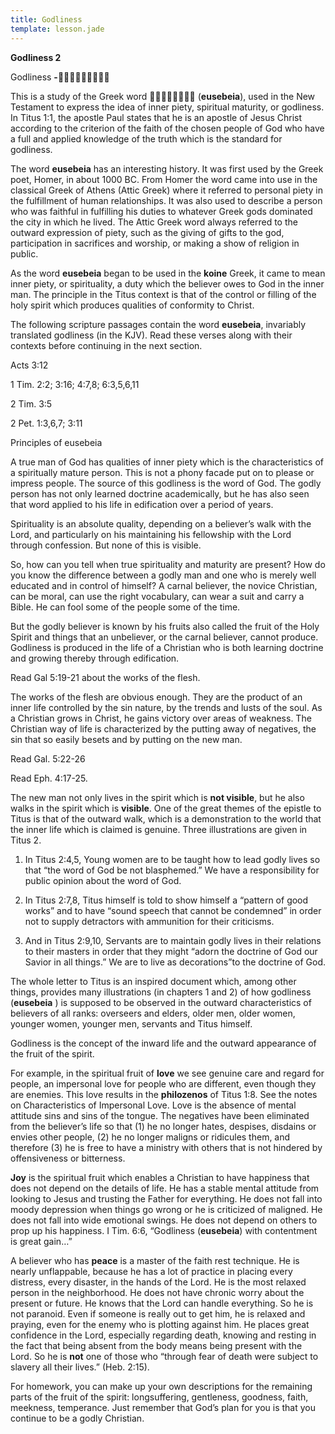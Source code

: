 ```yaml
---
title: Godliness
template: lesson.jade
---
```



**Godliness 2**

Godliness **-**

This is a study of the Greek word  (**eusebeia**), used in the
New Testament to express the idea of inner piety, spiritual maturity, or
godliness. In Titus 1:1, the apostle Paul states that he is an apostle
of Jesus Christ according to the criterion of the faith of the chosen
people of God who have a full and applied knowledge of the truth which
is the standard for godliness.

The word **eusebeia** has an interesting history. It was first used by
the Greek poet, Homer, in about 1000 BC. From Homer the word came into
use in the classical Greek of Athens (Attic Greek) where it referred to
personal piety in the fulfillment of human relationships. It was also
used to describe a person who was faithful in fulfilling his duties to
whatever Greek gods dominated the city in which he lived. The Attic
Greek word always referred to the outward expression of piety, such as
the giving of gifts to the god, participation in sacrifices and worship,
or making a show of religion in public.

As the word **eusebeia** began to be used in the **koine** Greek, it
came to mean inner piety, or spirituality, a duty which the believer
owes to God in the inner man. The principle in the Titus context is that
of the control or filling of the holy spirit which produces qualities of
conformity to Christ.

The following scripture passages contain the word **eusebeia**,
invariably translated godliness (in the KJV). Read these verses along
with their contexts before continuing in the next section.

Acts 3:12

1 Tim. 2:2; 3:16; 4:7,8; 6:3,5,6,11

2 Tim. 3:5

2 Pet. 1:3,6,7; 3:11

Principles of eusebeia

A true man of God has qualities of inner piety which is the
characteristics of a spiritually mature person. This is not a phony
facade put on to please or impress people. The source of this godliness
is the word of God. The godly person has not only learned doctrine
academically, but he has also seen that word applied to his life in
edification over a period of years.

Spirituality is an absolute quality, depending on a believer’s walk with
the Lord, and particularly on his maintaining his fellowship with the
Lord through confession. But none of this is visible.

So, how can you tell when true spirituality and maturity are present?
How do you know the difference between a godly man and one who is merely
well educated and in control of himself? A carnal believer, the novice
Christian, can be moral, can use the right vocabulary, can wear a suit
and carry a Bible. He can fool some of the people some of the time.

But the godly believer is known by his fruits also called the fruit of
the Holy Spirit and things that an unbeliever, or the carnal believer,
cannot produce. Godliness is produced in the life of a Christian who is
both learning doctrine and growing thereby through edification.

Read Gal 5:19-21 about the works of the flesh.

The works of the flesh are obvious enough. They are the product of an
inner life controlled by the sin nature, by the trends and lusts of the
soul. As a Christian grows in Christ, he gains victory over areas of
weakness. The Christian way of life is characterized by the putting away
of negatives, the sin that so easily besets and by putting on the new
man.

Read Gal. 5:22-26

Read Eph. 4:17-25.

The new man not only lives in the spirit which is **not visible**, but
he also walks in the spirit which is **visible**. One of the great
themes of the epistle to Titus is that of the outward walk, which is a
demonstration to the world that the inner life which is claimed is
genuine. Three illustrations are given in Titus 2.

1. In Titus 2:4,5, Young women are to be taught how to lead godly lives
so that “the word of God be not blasphemed.” We have a responsibility
for public opinion about the word of God.

2. In Titus 2:7,8, Titus himself is told to show himself a “pattern of
good works” and to have “sound speech that cannot be condemned” in order
not to supply detractors with ammunition for their criticisms.

3. And in Titus 2:9,10, Servants are to maintain godly lives in their
relations to their masters in order that they might “adorn the doctrine
of God our Savior in all things.” We are to live as decorations”to the
doctrine of God.

The whole letter to Titus is an inspired document which, among other
things, provides many illustrations (in chapters 1 and 2) of how
godliness (**eusebeia** ) is supposed to be observed in the outward
characteristics of believers of all ranks: overseers and elders, older
men, older women, younger women, younger men, servants and Titus
himself.

Godliness is the concept of the inward life and the outward appearance
of the fruit of the spirit.

For example, in the spiritual fruit of **love** we see genuine care and
regard for people, an impersonal love for people who are different, even
though they are enemies. This love results in the **philozenos** of
Titus 1:8. See the notes on Characteristics of Impersonal Love. Love is
the absence of mental attitude sins and sins of the tongue. The
negatives have been eliminated from the believer’s life so that (1) he
no longer hates, despises, disdains or envies other people, (2) he no
longer maligns or ridicules them, and therefore (3) he is free to have a
ministry with others that is not hindered by offensiveness or
bitterness.

**Joy** is the spiritual fruit which enables a Christian to have
happiness that does not depend on the details of life. He has a stable
mental attitude from looking to Jesus and trusting the Father for
everything. He does not fall into moody depression when things go wrong
or he is criticized of maligned. He does not fall into wide emotional
swings. He does not depend on others to prop up his happiness. I Tim.
6:6, “Godliness (**eusebeia**) with contentment is great gain…”

A believer who has **peace** is a master of the faith rest technique. He
is nearly unflappable, because he has a lot of practice in placing every
distress, every disaster, in the hands of the Lord. He is the most
relaxed person in the neighborhood. He does not have chronic worry about
the present or future. He knows that the Lord can handle everything. So
he is not paranoid. Even if someone is really out to get him, he is
relaxed and praying, even for the enemy who is plotting against him. He
places great confidence in the Lord, especially regarding death, knowing
and resting in the fact that being absent from the body means being
present with the Lord. So he is **not** one of those who “through fear
of death were subject to slavery all their lives.” (Heb. 2:15).

For homework, you can make up your own descriptions for the remaining
parts of the fruit of the spirit: longsuffering, gentleness, goodness,
faith, meekness, temperance. Just remember that God’s plan for you is
that you continue to be a godly Christian.

